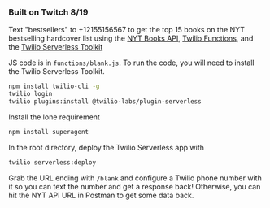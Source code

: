### Built on Twitch 8/19

Text "bestsellers" to +12155156567 to get the top 15 books on the NYT bestselling hardcover list using the [NYT Books API](https://developer.nytimes.com/docs/books-product/1/overview), [Twilio Functions](https://www.twilio.com/docs/runtime/functions), and the [Twilio Serverless Toolkit](https://www.twilio.com/docs/labs/serverless-toolkit)

JS code is in `functions/blank.js`. To run the code, you will need to install the Twilio Serverless Toolkit.
```bash
npm install twilio-cli -g
twilio login
twilio plugins:install @twilio-labs/plugin-serverless
```
Install the lone requirement
```bash
npm install superagent
```
In the root directory, deploy the Twilio Serverless app with 
```bash
twilio serverless:deploy
```
Grab the URL ending with `/blank` and configure a Twilio phone number with it so you can text the number and get a response back! Otherwise, you can hit the NYT API URL in Postman to get some data back.
